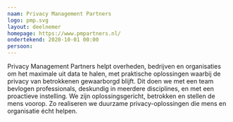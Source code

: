 ```yaml
---
naam: Privacy Management Partners
logo: pmp.svg
layout: deelnemer
homepage: https://www.pmpartners.nl/
ondertekend: 2020-10-01 00:00
persoon: 
---
```

Privacy Management Partners helpt overheden, bedrijven en organisaties om het maximale uit data te halen, met praktische oplossingen waarbij de privacy van betrokkenen gewaarborgd blijft. Dit doen we met een team bevlogen professionals, deskundig in meerdere disciplines, en met een proactieve instelling. We zijn oplossingsgericht, betrokken en stellen de mens voorop. Zo realiseren we duurzame privacy-oplossingen die mens en organisatie écht helpen.